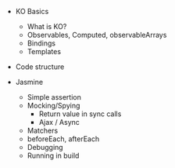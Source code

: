 * KO Basics
  * What is KO?
  * Observables, Computed, observableArrays
  * Bindings
  * Templates

* Code structure

* Jasmine
  * Simple assertion
  * Mocking/Spying
    * Return value in sync calls
    * Ajax / Async
  * Matchers
  * beforeEach, afterEach
  * Debugging
  * Running in build